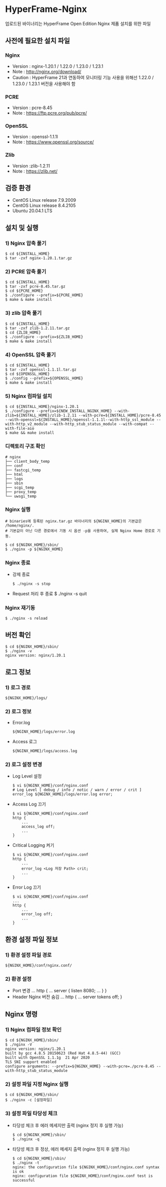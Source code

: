 # HyperFrame-Nginx

업로드된 바이너리는 HyperFrame Open Edition Nginx 제품 설치를 위한 파일

## 사전에 필요한 설치 파일

### Nginx

- Version : nginx-1.20.1 / 1.22.0 / 1.23.0 / 1.23.1
- Note : http://nginx.org/download/
- Caution : HyperFrame 21과 연동하여 모니터링 기능 사용을 위해선 1.22.0 / 1.23.0 / 1.23.1 버전을 사용해야 함

### PCRE

- Version : pcre-8.45
- Note : https://ftp.pcre.org/pub/pcre/

### OpenSSL

- Version : openssl-1.1.1l
- Note : https://www.openssl.org/source/

### Zlib

- Version :zlib-1.2.11
- Note : https://zlib.net/

## 검증 환경

- CentOS Linux release 7.9.2009
- CentOS Linux release 8.4.2105
- Ubuntu 20.04.1 LTS

## 설치 및 실행

### 1) Nginx 압축 풀기

    $ cd ${INSTALL_HOME}
    $ tar -zxf nginx-1.20.1.tar.gz

### 2) PCRE 압축 풀기

    $ cd ${INSTALL_HOME}
    $ tar -zxf pcre-8.45.tar.gz
    $ cd ${PCRE_HOME}
    $ ./configure --prefix=${PCRE_HOME}
    $ make & make install

### 3) zlib 압축 풀기

    $ cd ${INSTALL_HOME}
    $ tar -zxf zlib-1.2.11.tar.gz
    $ cd {ZLIB_HOME}
    $ ./configure --prefix=${ZLIB_HOME}
    $ make & make install

### 4) OpenSSL 압축 풀기

    $ cd ${INSTALL_HOME}
    $ tar -zxf openssl-1.1.1l.tar.gz
    $ cd ${OPENSSL_HOME}
    $ ./config --prefix=${OPENSSL_HOME}
    $ make & make install

### 5) Nginx 컴파일 설치

    $ cd ${INSTALL_HOME}/nginx-1.20.1
    $ ./configure --prefix=${NEW_INSTALL_NGINX_HOME} --with-zlib=${INSTALL_HOME}/zlib-1.2.11 --with-pcre=${INSTALL_HOME}/pcre-8.45 --with-openssl=${INSTALL_HOME}/openssl-1.1.1l--with-http_ssl_module --with-http_v2_module --with-http_stub_status_module --with-compat --with-file-aio
    $ make && make install

### 디렉토리 구조 확인

    # nginx
    ├── client_body_temp
    ├── conf
    ├── fastcgi_temp
    ├── html
    ├── logs
    ├── sbin
    ├── scgi_temp
    ├── proxy_temp
    └── uwsgi_temp

### Nginx 실행

    # binaries에 등록된 nginx.tar.gz 바이너리의 ${NGINX_HOME}의 기본값은 /home/nginx/.
    # 기본값이 아닌 다른 경로에서 기동 시 옵션 -p을 사용하여, 실제 Nginx Home 경로로 기동.

    $ cd ${NGINX_HOME}/sbin/
    $ ./nginx -p ${NGINX_HOME}

### Nginx 종료

- 강제 종료

      $ ./nginx -s stop

- Request 처리 후 종료
  $ ./nginx -s quit

### Nginx 재기동

    $ ./nginx -s reload

## 버전 확인

    $ cd ${NGINX_HOME}/sbin/
    $ ./nginx -v
    nginx version: nginx/1.20.1

## 로그 정보

### 1) 로그 경로

    ${NGINX_HOME}/logs/

### 2) 로그 정보

- Error.log

      ${NGINX_HOME}/logs/error.log

- Access 로그

      ${NGINX_HOME}/logs/access.log

### 2) 로그 설정 변경

- Log Level 설정

      $ vi ${NGINX_HOME}/conf/nginx.conf
      # Log Level [ debug / info / notic / warn / error / crit ]
      error_log ${NGINX_HOME}/logs/error.log error;

- Access Log 끄기

      $ vi ${NGINX_HOME}/conf/nginx.conf
      http {
          ...
          access_log off;
          ...
      }

- Critical Logging 켜기

      $ vi ${NGINX_HOME}/conf/nginx.conf
      http {
          ...
          error_log <Log 저장 Path> crit;
          ...
      }

- Error Log 끄기

      $ vi ${NGINX_HOME}/conf/nginx.conf
      ...
      http {
          ...
          error_log off;
          ...
      }

## 환경 설정 파일 정보

### 1) 환경 설정 파일 경로

    ${NGINX_HOME}/conf/nginx.conf/

### 2) 환경 설정

- Port 변경
  ...
  http {
  ...
  server {
  listen 8080;
  ...
  }
  }
- Header Nginx 버전 숨김
  ...
  http {
  ...
  server tokens off;
  }

## Nginx 명령

### 1) Nginx 컴파일 정보 확인

    $ cd ${NGINX_HOME}/sbin/
    $ ./nginx -V
    nginx version: nginx/1.20.1
    built by gcc 4.8.5 20150623 (Red Hat 4.8.5-44) (GCC)
    built with OpenSSL 1.1.1g  21 Apr 2020
    TLS SNI support enabled
    configure arguments: --prefix=${NGINX_HOME} --with-pcre=./pcre-8.45 --with-http_stub_status_module

### 2) 설정 파일 지정 Nginx 실행

    $ cd ${NGINX_HOME}/sbin/
    $ ./nginx -c [설정파일]

### 3) 설정 파일 타당성 체크

- 타당성 체크 후 에러 메세지만 출력 (nginx 정지 후 실행 가능)

      $ cd ${NGINX_HOME}/sbin/
      $ ./nginx -q

- 타당성 체크 후 정상, 에러 메세지 출력 (nginx 정지 후 실행 가능)

      $ cd ${NGINX_HOME}/sbin/
      $ ./nginx -t
      nginx: the configuration file ${NGINX_HOME}/conf/nginx.conf syntax is ok
      nginx: configuration file ${NGINX_HOME}/conf/nginx.conf test is successful

